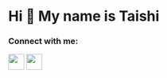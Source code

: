 Hi 👋 My name is Taishi
========================

<h3>Connect with me:</h3>
<a href="https://twitter.com/Setuna7777_2" target="_blank" rel="noreferrer"><img src="https://raw.githubusercontent.com/danielcranney/readme-generator/main/public/icons/socials/twitter.svg" width="32" height="32" /></a>
<!-- <a href="https://www.github.com/Taishi-N324" target="_blank" rel="noreferrer"><img src="https://raw.githubusercontent.com/danielcranney/readme-generator/main/public/icons/socials/github.svg" width="32" height="32" /></a> -->
<a href="https://www.linkedin.com/in/taishi-nakamura-559ba2230" target="_blank" rel="noreferrer"><img src="https://raw.githubusercontent.com/danielcranney/readme-generator/main/public/icons/socials/linkedin.svg" width="32" height="32" /></a>


<!---
Taishi-N324/Taishi-N324 is a ✨ special ✨ repository because its `README.md` (this file) appears on your GitHub profile.
You can click the Preview link to take a look at your changes.
--->

<!-- 
##

<img  src="https://activity-graph.herokuapp.com/graph?username=Taishi-N324&bg_color=d1e3ff&color=4c689e&line=624c9e&point=3e3f41&area=true&hide_border=true" width="100%"  />

##

<img  src="https://github-readme-stats.vercel.app/api?username=Taishi-N324&show_icons=true&theme=tokyonight" width="48%" align="right" >
<img  src="https://github-readme-streak-stats.herokuapp.com/?user=Taishi-N324&theme=tokyonight" width="48%" >



##
[![Top Langs](https://github-readme-stats.vercel.app/api/top-langs/?username=Taishi-N324&theme=tokyonight&layout=compact)](https://github.com/anuraghazra/github-readme-stats) -->
